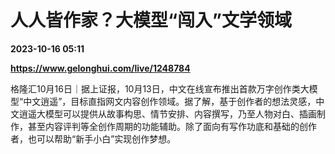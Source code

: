 # 人人皆作家？大模型“闯入”文学领域

**2023-10-16 05:11**

**https://www.gelonghui.com/live/1248784**

格隆汇10月16日｜据上证报，10月13日，中文在线宣布推出首款万字创作类大模型“中文逍遥”，目标直指网文内容创作领域。据了解，基于创作者的想法灵感，中文逍遥大模型可以提供从故事构思、情节安排、内容撰写，乃至人物对白、插画制作，甚至内容评判等全创作周期的功能辅助。除了面向有写作功底和基础的创作者，也可以帮助“新手小白”实现创作梦想。